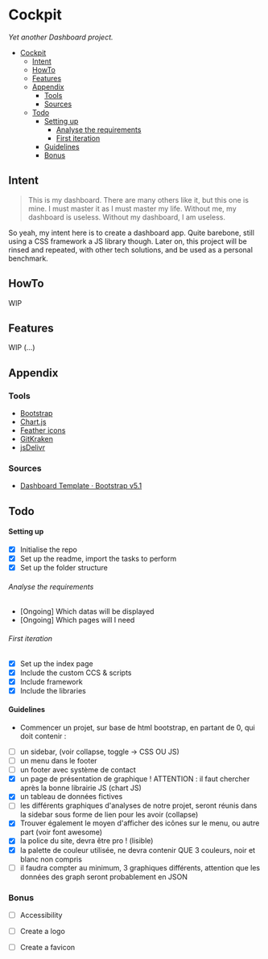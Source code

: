 # Cockpit
*Yet another Dashboard project.*


- [Cockpit](#cockpit)
  - [Intent](#intent)
  - [HowTo](#howto)
  - [Features](#features)
  - [Appendix](#appendix)
    - [Tools](#tools)
    - [Sources](#sources)
  - [Todo](#todo)
      - [Setting up](#setting-up)
          - [Analyse the requirements](#analyse-the-requirements)
          - [First iteration](#first-iteration)
      - [Guidelines](#guidelines)
    - [Bonus](#bonus)
## Intent

> This is my dashboard. There are many others like it, but this one is mine. I must master it as I must master my life. Without me, my dashboard is useless. Without my dashboard, I am useless.

So yeah, my intent here is to create a dashboard app. Quite barebone, still using a CSS framework  a JS library though.
Later on, this project will be rinsed and repeated, with other tech solutions, and be used as a personal benchmark.

## HowTo
 WIP
## Features
 WIP
(...)

## Appendix
### Tools
- [Bootstrap](https://getbootstrap.com/)
- [Chart.js](https://www.chartjs.org/)
- [Feather icons](https://feathericons.com/)
- [GitKraken](https://www.gitkraken.com/)
- [jsDelivr](https://www.jsdelivr.com/)

### Sources
- [Dashboard Template · Bootstrap v5.1](https://getbootstrap.com/docs/5.1/examples/dashboard/)

## Todo

#### Setting up
- [x] Initialise the repo
- [x] Set up the readme, import the tasks to perform
- [x] Set up the folder structure
###### Analyse the requirements
- [Ongoing] Which datas will be displayed
- [Ongoing] Which pages will I need
###### First iteration
- [x] Set up the index page
- [x] Include the custom CCS & scripts
- [x] Include framework
- [x] Include the libraries
#### Guidelines
- Commencer un projet, sur base de html bootstrap, en partant de 0, qui doit contenir : 
- [ ] un sidebar, (voir collapse, toggle -> CSS OU JS)
- [ ] un menu dans le footer
- [ ] un footer avec système de contact
- [x] un page de présentation de graphique !  ATTENTION : il faut chercher après la bonne librairie JS (chart JS)
- [x] un tableau de données fictives
- [ ] les différents graphiques d'analyses de notre projet, seront réunis dans la sidebar sous forme de lien pour les avoir (collapse)
- [x] Trouver également le moyen d'afficher des icônes sur le menu, ou autre part (voir font awesome)
- [x] la police du site, devra être pro ! (lisible)
- [x] la palette de couleur utilisée, ne devra contenir QUE 3 couleurs, noir et blanc non compris
- [ ] il faudra compter au minimum, 3 graphiques différents, attention que les données des graph seront probablement en JSON

### Bonus
- [ ] Accessibility
- [ ] Create a logo
- [ ] Create a favicon
  